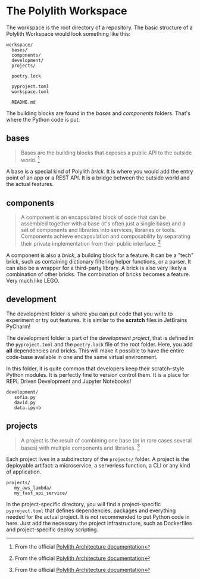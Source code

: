 # The Polylith Workspace

The  workspace is the root directory of a repository.
The basic structure of a Polylith Workspace would look something like this:

``` shell
workspace/
  bases/
  components/
  development/
  projects/
  
  poetry.lock

  pyproject.toml
  workspace.toml
  
  README.md
```

The building blocks are found in the _bases_ and _components_ folders. That's where the Python code is put.

## bases
> Bases are the building blocks that exposes a public API to the outside world. [^1]

A base is a special kind of Polylith _brick_. It is where you would add the entry point of an app or a REST API.
It is a bridge between the outside world and the actual features.

## components
> A component is an encapsulated block of code that can be assembled together with a base (it's often just a single base) and a set of components and libraries into services, libraries or tools. Components achieve encapsulation and composability by separating their private implementation from their public interface. [^1]

A component is also a _brick_, a building block for a feature. 
It can be a "tech" brick, such as containing dictionary filtering helper functions, or a parser.
It can also be a wrapper for a third-party library. A brick is also very likely a combination of other bricks.
The combination of bricks becomes a feature. Very much like LEGO.

## development
The development folder is where you can put code that you write to experiment or try out features.
It is similar to the __scratch__ files in JetBrains PyCharm!

The development folder is part of the _development project_, that is defined in the `pyproject.toml` and the `poetry.lock` file of the root folder.
Here, you add __all__ dependencies and bricks. This will make it possible to have the entire code-base available in one and the same virtual environment.

In this folder, it is quite common that developers keep their scratch-style Python modules. It is perfectly fine to version control them.
It is a place for REPL Driven Development and Jupyter Notebooks!


``` shell
development/
   sofia.py
   david.py
   data.ipynb
```

## projects
> A project is the result of combining one base (or in rare cases several bases) with multiple components and libraries. [^1]

Each project lives in a subdirectory of the `projects/` folder. A project is the deployable artifact: a microservice, a serverless function, a CLI or any kind of application.

``` shell
projects/
   my_aws_lambda/
   my_fast_api_service/
```

In the project-specific directory, you will find a project-specific `pyproject.toml` that defines dependencies, packages and everything needed for the actual project.
It is not recommended to put Python code in here. Just add the necessary the project infrastructure, such as Dockerfiles and project-specific deploy scripting.

[^1]: From the official [Polylith Architecture documentation](https://polylith.gitbook.io/polylith/)
